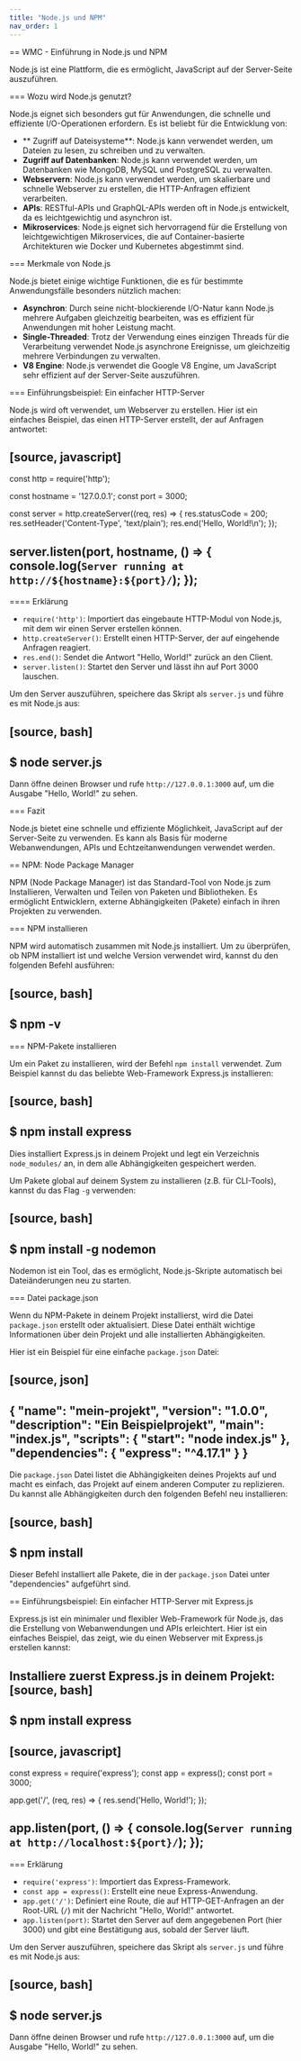 ```yaml
---
title: "Node.js und NPM"
nav_order: 1
---
```


== WMC - Einführung in Node.js und NPM

Node.js ist eine Plattform, die es ermöglicht, JavaScript auf der Server-Seite auszuführen.

=== Wozu wird Node.js genutzt?

Node.js eignet sich besonders gut für Anwendungen, die schnelle und effiziente I/O-Operationen erfordern. Es ist beliebt für die Entwicklung von:

- ** Zugriff auf Dateisysteme**: Node.js kann verwendet werden, um Dateien zu lesen, zu schreiben und zu verwalten.
- **Zugriff auf Datenbanken**: Node.js kann verwendet werden, um Datenbanken wie MongoDB, MySQL und PostgreSQL zu verwalten.
- **Webservern**: Node.js kann verwendet werden, um skalierbare und schnelle Webserver zu erstellen, die HTTP-Anfragen effizient verarbeiten.
- **APIs**: RESTful-APIs und GraphQL-APIs werden oft in Node.js entwickelt, da es leichtgewichtig und asynchron ist.
- **Mikroservices**: Node.js eignet sich hervorragend für die Erstellung von leichtgewichtigen Mikroservices, die auf Container-basierte Architekturen wie Docker und Kubernetes abgestimmt sind.

=== Merkmale von Node.js

Node.js bietet einige wichtige Funktionen, die es für bestimmte Anwendungsfälle besonders nützlich machen:

- **Asynchron**: Durch seine nicht-blockierende I/O-Natur kann Node.js mehrere Aufgaben gleichzeitig bearbeiten, was es effizient für Anwendungen mit hoher Leistung macht.
- **Single-Threaded**: Trotz der Verwendung eines einzigen Threads für die Verarbeitung verwendet Node.js asynchrone Ereignisse, um gleichzeitig mehrere Verbindungen zu verwalten.
- **V8 Engine**: Node.js verwendet die Google V8 Engine, um JavaScript sehr effizient auf der Server-Seite auszuführen.

=== Einführungsbeispiel: Ein einfacher HTTP-Server

Node.js wird oft verwendet, um Webserver zu erstellen. Hier ist ein einfaches Beispiel, das einen HTTP-Server erstellt, der auf Anfragen antwortet:

[source, javascript]
----
const http = require('http');

const hostname = '127.0.0.1';
const port = 3000;

const server = http.createServer((req, res) => {
  res.statusCode = 200;
  res.setHeader('Content-Type', 'text/plain');
  res.end('Hello, World!\n');
});

server.listen(port, hostname, () => {
  console.log(`Server running at http://${hostname}:${port}/`);
});
----

==== Erklärung

- `require('http')`: Importiert das eingebaute HTTP-Modul von Node.js, mit dem wir einen Server erstellen können.
- `http.createServer()`: Erstellt einen HTTP-Server, der auf eingehende Anfragen reagiert.
- `res.end()`: Sendet die Antwort "Hello, World!" zurück an den Client.
- `server.listen()`: Startet den Server und lässt ihn auf Port 3000 lauschen.

Um den Server auszuführen, speichere das Skript als `server.js` und führe es mit Node.js aus:

[source, bash]
----
$ node server.js
----

Dann öffne deinen Browser und rufe `http://127.0.0.1:3000` auf, um die Ausgabe "Hello, World!" zu sehen.

=== Fazit

Node.js bietet eine schnelle und effiziente Möglichkeit, JavaScript auf der Server-Seite zu verwenden. Es kann als Basis für moderne Webanwendungen, APIs und Echtzeitanwendungen verwendet werden.

== NPM: Node Package Manager

NPM (Node Package Manager) ist das Standard-Tool von Node.js zum Installieren, Verwalten und Teilen von Paketen und Bibliotheken. Es ermöglicht Entwicklern, externe Abhängigkeiten (Pakete) einfach in ihren Projekten zu verwenden.

=== NPM installieren

NPM wird automatisch zusammen mit Node.js installiert. Um zu überprüfen, ob NPM installiert ist und welche Version verwendet wird, kannst du den folgenden Befehl ausführen:

[source, bash]
----
$ npm -v
----

=== NPM-Pakete installieren

Um ein Paket zu installieren, wird der Befehl `npm install` verwendet. Zum Beispiel kannst du das beliebte Web-Framework Express.js installieren:

[source, bash]
----
$ npm install express
----

Dies installiert Express.js in deinem Projekt und legt ein Verzeichnis `node_modules/` an, in dem alle Abhängigkeiten gespeichert werden.

Um Pakete global auf deinem System zu installieren (z.B. für CLI-Tools), kannst du das Flag `-g` verwenden:

[source, bash]
----
$ npm install -g nodemon
----

Nodemon ist ein Tool, das es ermöglicht, Node.js-Skripte automatisch bei Dateiänderungen neu zu starten.

=== Datei package.json

Wenn du NPM-Pakete in deinem Projekt installierst, wird die Datei `package.json` erstellt oder aktualisiert. Diese Datei enthält wichtige Informationen über dein Projekt und alle installierten Abhängigkeiten.

Hier ist ein Beispiel für eine einfache `package.json` Datei:

[source, json]
----
{
  "name": "mein-projekt",
  "version": "1.0.0",
  "description": "Ein Beispielprojekt",
  "main": "index.js",
  "scripts": {
    "start": "node index.js"
  },
  "dependencies": {
    "express": "^4.17.1"
  }
}
----

Die `package.json` Datei listet die Abhängigkeiten deines Projekts auf und macht es einfach, das Projekt auf einem anderen Computer zu replizieren. Du kannst alle Abhängigkeiten durch den folgenden Befehl neu installieren:

[source, bash]
----
$ npm install
----

Dieser Befehl installiert alle Pakete, die in der `package.json` Datei unter "dependencies" aufgeführt sind.

== Einführungsbeispiel: Ein einfacher HTTP-Server mit Express.js

Express.js ist ein minimaler und flexibler Web-Framework für Node.js, das die Erstellung von Webanwendungen und APIs erleichtert. Hier ist ein einfaches Beispiel, das zeigt, wie du einen Webserver mit Express.js erstellen kannst:

Installiere zuerst Express.js in deinem Projekt:
[source, bash]
----
$ npm install express
----

[source, javascript]
----
const express = require('express');
const app = express();
const port = 3000;

app.get('/', (req, res) => {
  res.send('Hello, World!');
});

app.listen(port, () => {
  console.log(`Server running at http://localhost:${port}/`);
});
----

=== Erklärung

- `require('express')`: Importiert das Express-Framework.
- `const app = express()`: Erstellt eine neue Express-Anwendung.
- `app.get('/')`: Definiert eine Route, die auf HTTP-GET-Anfragen an der Root-URL (`/`) mit der Nachricht "Hello, World!" antwortet.
- `app.listen(port)`: Startet den Server auf dem angegebenen Port (hier 3000) und gibt eine Bestätigung aus, sobald der Server läuft.


Um den Server auszuführen, speichere das Skript als `server.js` und führe es mit Node.js aus:

[source, bash]
----
$ node server.js
----

Dann öffne deinen Browser und rufe `http://127.0.0.1:3000` auf, um die Ausgabe "Hello, World!" zu sehen.

